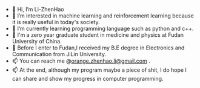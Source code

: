 - 👋 Hi, I’m Li-ZhenHao
- 👀 I’m interested in machine learning and reinforcement learning because it is really useful in today's society.
- 🌱 I’m currently learning programming language such as python and c++.
- 💞️ I'm a zero year graduate student in medicine and physics at Fudan University of China.
- 💞️ Before I enter to Fudan,I received my B.E degree in Electronics and Communication from JiLin University.
- 📫 You can reach me @orange.zhenhao.li@gmail.com .
- 📫 At the end, although my program maybe a piece of shit, I do hope I can share and show my progress in computer programming.
